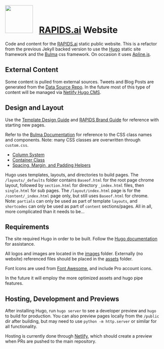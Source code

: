# <div align="left"><img src="https://rapids.ai/assets/images/rapids_logo.png" width="90px"/> &nbsp; [RAPIDS.ai](https://rapids.ai.com) Website

Code and content for the [RAPIDS.ai](https://rapids.ai) static public website. This is a refactor from the previous Jekyll backed version to use the [Hugo](https://gohugo.io/about/) static site framework and the [Bulma](https://bulma.io/) css framework. On occasion it uses [Apline.js](https://alpinejs.dev/start-here).


## External Content
Some content is pulled from external sources. Tweets and Blog Posts are generated from the [Data Source Repo](https://rapidsai.github.io/site-data/posts.json). In the future most of this type of content will be managed via [Netlify Hugo CMS](https://www.netlifycms.org/docs/hugo/).


## Design and Layout
Use the [Template Design Guide](template.html) and [RAPIDS Brand Guide](brand.html) for reference with starting new pages.

Refer to the [Bulma Documentation](https://bulma.io/documentation/) for reference to the CSS class names and components. Note: many CSS classes are overwritten through `custom.css`.
- [Column System](https://bulma.io/documentation/columns/basics/)
- [Container Class](https://bulma.io/documentation/layout/container/)
- [Spacing, Margin, and Padding Helpers](https://bulma.io/documentation/helpers/spacing-helpers/)

Hugo uses templates, layouts, and directories to build pages. The `/layouts/_defaults` folder contains `Baseof.html` for the root page chrome layout, followed by `section.html` for directory `_index.html` files, then `single.html` for sub pages. The `/layout/index.html` page is for the `/content/_index.html` page only, but still uses `Baseof.html` for chrome. Note: `partials` can only be used as part of template `layouts`, and `shortcodes` can only be used as part of `content` sections/pages. All in all, more complicated than it needs to be...


## Requirements
The site required Hugo in order to be built. Follow the [Hugo documentation](https://gohugo.io/about/) for assistance.

All logos and images are located in the [images](/static/images) folder. Externally (no website) referenced files should be placed in the [assets](/assets) folder.

Font Icons are used from [Font Awesome](https://fontawesome.com/), and include Pro account icons.

In the future it will employ the more optimized assets and hugo pipe features.

## Hosting, Development and Previews
After installing Hugo, run `hugo server` to see a developer preview and `hugo` to build for production. You can also preview pages locally from the `/public` dir after building, but may need to use `python -m http.server` or similar for all functionality.

Hosting is currently done through [Netlify](https://www.netlify.com/), which should create a preview when PRs are pushed to the main repository. 


